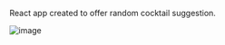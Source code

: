 React app created to offer random cocktail suggestion.

![image](https://github.com/simpliweb/ItsAllAboutSophie/assets/77793080/216fe88e-962c-4de9-8e46-7f356edf2bb4)
